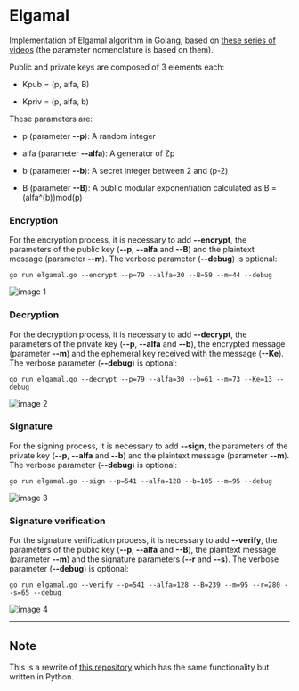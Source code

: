 # Elgamal

Implementation of Elgamal algorithm in Golang, based on [these series of videos](https://www.youtube.com/watch?v=6ARDqCckjfs) (the parameter nomenclature is based on them).


Public and private keys are composed of 3 elements each:

- Kpub = (p, alfa, B)

- Kpriv = (p, alfa, b)

These parameters are:

- p (parameter **--p**): A random integer

- alfa (parameter **--alfa**): A generator of Zp

- b (parameter **--b**): A secret integer between 2 and (p-2)

- B (parameter **--B**): A public modular exponentiation calculated as B = (alfa^(b))mod(p)


### Encryption

For the encryption process, it is necessary to add **--encrypt**, the parameters of the public key (**--p**, **--alfa** and **--B**) and the plaintext message (parameter **--m**). The verbose parameter (**--debug**) is optional:

``` 
go run elgamal.go --encrypt --p=79 --alfa=30 --B=59 --m=44 --debug
``` 

![image 1](https://i.imgur.com/CVqtIZa.jpg)


### Decryption

For the decryption process, it is necessary to add **--decrypt**, the parameters of the private key (**--p**, **--alfa** and **--b**), the encrypted message (parameter **--m**) and the ephemeral key received with the message (**--Ke**). The verbose parameter (**--debug**) is optional:

``` 
go run elgamal.go --decrypt --p=79 --alfa=30 --b=61 --m=73 --Ke=13 --debug
``` 

![image 2](https://i.imgur.com/3ycCXLs.jpg)


### Signature

For the signing process, it is necessary to add **--sign**, the parameters of the private key (**--p**, **--alfa** and **--b**) and the plaintext message (parameter **--m**). The verbose parameter (**--debug**) is optional:

``` 
go run elgamal.go --sign --p=541 --alfa=128 --b=105 --m=95 --debug
``` 

![image 3](https://i.imgur.com/Ys07AKj.jpg)


### Signature verification

For the signature verification process, it is necessary to add **--verify**, the parameters of the public key (**--p**, **--alfa** and **--B**), the plaintext message (parameter **--m**) and the signature parameters (**--r** and **--s**). The verbose parameter (**--debug**) is optional:

``` 
go run elgamal.go --verify --p=541 --alfa=128 --B=239 --m=95 --r=280 --s=65 --debug
``` 

![image 4](https://i.imgur.com/eaWs3ar.jpg)

----------------------------------------

## Note 

This is a rewrite of [this repository](https://github.com/ricardojoserf/elgamal-python) which has the same functionality but written in Python.